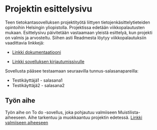 ﻿# Projektin esittelysivu


Teen tietokantasovelluksen projektityötä liittyen tietojenkäsittelytieteiden opintoihin Helsingin yliopistolla.
Projektissa edetään viikkopalautusten mukaan. Esittelysivu päivitetään vastaamaan yleistä esittelyä, kun projekti on valmis ja arvosteltu. 
Siihen asti Readmesta löytyy viikkopalautuksiin vaadittavia linkkejä:

* [Linkki dokumentaatiooni](doc/dokumentaatio.pdf)

* [Linkki sovelluksen kirjautumissivulle](http://vvenla.users.cs.helsinki.fi/todo/login)



Sovellusta pääsee testaamaan seuraavilla tunnus-salasanapareilla:
* Testikäyttäjä1 - salasana1
* Testikäyttäjä2 - salasana2


## Työn aihe

Työn aihe on To do -sovellus, joka pohjautuu valmiiseen Muistilista-aiheeseen. Aihe tarkentuu ja muokkaantuu projektin edetessä.
[Linkki valmiiseen aiheeseen](http://advancedkittenry.github.io/suunnittelu_ja_tyoymparisto/aiheet/Muistilista.html) 
